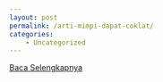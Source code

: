 ```yaml
---
layout: post
permalink: /arti-mimpi-dapat-coklat/
categories:
    - Uncategorized
---
```


[Baca Selengkapnya](/01)
